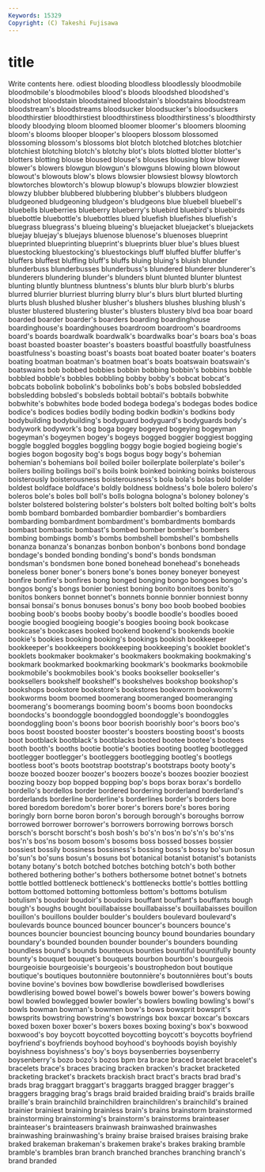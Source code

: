 ```yaml
---
Keywords: 15329 
Copyright: (C) Takeshi Fujisawa
---
```


# title

Write contents here.
odiest blooding
bloodless bloodlessly bloodmobile bloodmobile's bloodmobiles blood's bloods bloodshed bloodshed's bloodshot
bloodstain bloodstained bloodstain's bloodstains bloodstream bloodstream's bloodstreams bloodsucker bloodsucker's bloodsuckers
bloodthirstier bloodthirstiest bloodthirstiness bloodthirstiness's bloodthirsty bloody bloodying bloom bloomed bloomer
bloomer's bloomers blooming bloom's blooms blooper blooper's bloopers blossom blossomed
blossoming blossom's blossoms blot blotch blotched blotches blotchier blotchiest blotching
blotch's blotchy blot's blots blotted blotter blotter's blotters blotting blouse
bloused blouse's blouses blousing blow blower blower's blowers blowgun blowgun's
blowguns blowing blown blowout blowout's blowouts blow's blows blowsier blowsiest
blowsy blowtorch blowtorches blowtorch's blowup blowup's blowups blowzier blowziest blowzy
blubber blubbered blubbering blubber's blubbers bludgeon bludgeoned bludgeoning bludgeon's bludgeons
blue bluebell bluebell's bluebells blueberries blueberry blueberry's bluebird bluebird's bluebirds
bluebottle bluebottle's bluebottles blued bluefish bluefishes bluefish's bluegrass bluegrass's blueing
blueing's bluejacket bluejacket's bluejackets bluejay bluejay's bluejays bluenose bluenose's bluenoses
blueprint blueprinted blueprinting blueprint's blueprints bluer blue's blues bluest bluestocking
bluestocking's bluestockings bluff bluffed bluffer bluffer's bluffers bluffest bluffing bluff's
bluffs bluing bluing's bluish blunder blunderbuss blunderbusses blunderbuss's blundered blunderer
blunderer's blunderers blundering blunder's blunders blunt blunted blunter bluntest blunting
bluntly bluntness bluntness's blunts blur blurb blurb's blurbs blurred blurrier
blurriest blurring blurry blur's blurs blurt blurted blurting blurts blush
blushed blusher blusher's blushers blushes blushing blush's bluster blustered blustering
bluster's blusters blustery blvd boa boar board boarded boarder boarder's
boarders boarding boardinghouse boardinghouse's boardinghouses boardroom boardroom's boardrooms board's boards
boardwalk boardwalk's boardwalks boar's boars boa's boas boast boasted boaster
boaster's boasters boastful boastfully boastfulness boastfulness's boasting boast's boasts boat
boated boater boater's boaters boating boatman boatman's boatmen boat's boats
boatswain boatswain's boatswains bob bobbed bobbies bobbin bobbing bobbin's bobbins
bobble bobbled bobble's bobbles bobbling bobby bobby's bobcat bobcat's bobcats
bobolink bobolink's bobolinks bob's bobs bobsled bobsledded bobsledding bobsled's bobsleds
bobtail bobtail's bobtails bobwhite bobwhite's bobwhites bode boded bodega bodega's
bodegas bodes bodice bodice's bodices bodies bodily boding bodkin bodkin's
bodkins body bodybuilding bodybuilding's bodyguard bodyguard's bodyguards body's bodywork bodywork's
bog boga bogey bogeyed bogeying bogeyman bogeyman's bogeymen bogey's bogeys
bogged boggier boggiest bogging boggle boggled boggles boggling boggy bogie
bogied bogieing bogie's bogies bogon bogosity bog's bogs bogus bogy
bogy's bohemian bohemian's bohemians boil boiled boiler boilerplate boilerplate's boiler's
boilers boiling boilings boil's boils boink boinked boinking boinks boisterous
boisterously boisterousness boisterousness's bola bola's bolas bold bolder boldest boldface
boldface's boldly boldness boldness's bole bolero bolero's boleros bole's boles
boll boll's bolls bologna bologna's boloney boloney's bolster bolstered bolstering
bolster's bolsters bolt bolted bolting bolt's bolts bomb bombard bombarded
bombardier bombardier's bombardiers bombarding bombardment bombardment's bombardments bombards bombast bombastic
bombast's bombed bomber bomber's bombers bombing bombings bomb's bombs bombshell
bombshell's bombshells bonanza bonanza's bonanzas bonbon bonbon's bonbons bond bondage
bondage's bonded bonding bonding's bond's bonds bondsman bondsman's bondsmen bone
boned bonehead bonehead's boneheads boneless boner boner's boners bone's bones
boney boneyer boneyest bonfire bonfire's bonfires bong bonged bonging bongo
bongoes bongo's bongos bong's bongs bonier boniest boning bonito bonitoes
bonito's bonitos bonkers bonnet bonnet's bonnets bonnie bonnier bonniest bonny
bonsai bonsai's bonus bonuses bonus's bony boo boob boobed boobies
boobing boob's boobs booby booby's boodle boodle's boodles booed boogie
boogied boogieing boogie's boogies booing book bookcase bookcase's bookcases booked
bookend bookend's bookends bookie bookie's bookies booking booking's bookings bookish
bookkeeper bookkeeper's bookkeepers bookkeeping bookkeeping's booklet booklet's booklets bookmaker bookmaker's
bookmakers bookmaking bookmaking's bookmark bookmarked bookmarking bookmark's bookmarks bookmobile bookmobile's
bookmobiles book's books bookseller bookseller's booksellers bookshelf bookshelf's bookshelves bookshop
bookshop's bookshops bookstore bookstore's bookstores bookworm bookworm's bookworms boom boomed
boomerang boomeranged boomeranging boomerang's boomerangs booming boom's booms boon boondocks
boondocks's boondoggle boondoggled boondoggle's boondoggles boondoggling boon's boons boor boorish
boorishly boor's boors boo's boos boost boosted booster booster's boosters
boosting boost's boosts boot bootblack bootblack's bootblacks booted bootee bootee's
bootees booth booth's booths bootie bootie's booties booting bootleg bootlegged
bootlegger bootlegger's bootleggers bootlegging bootleg's bootlegs bootless boot's boots bootstrap
bootstrap's bootstraps booty booty's booze boozed boozer boozer's boozers booze's
boozes boozier booziest boozing boozy bop bopped bopping bop's bops
borax borax's bordello bordello's bordellos border bordered bordering borderland borderland's
borderlands borderline borderline's borderlines border's borders bore bored boredom boredom's
borer borer's borers bore's bores boring boringly born borne boron
boron's borough borough's boroughs borrow borrowed borrower borrower's borrowers borrowing
borrows borsch borsch's borscht borscht's bosh bosh's bo's'n bos'n bo's'n's
bo's'ns bos'n's bos'ns bosom bosom's bosoms boss bossed bosses bossier
bossiest bossily bossiness bossiness's bossing boss's bossy bo'sun bosun bo'sun's
bo'suns bosun's bosuns bot botanical botanist botanist's botanists botany botany's
botch botched botches botching botch's both bother bothered bothering bother's
bothers bothersome botnet botnet's botnets bottle bottled bottleneck bottleneck's bottlenecks
bottle's bottles bottling bottom bottomed bottoming bottomless bottom's bottoms botulism
botulism's boudoir boudoir's boudoirs bouffant bouffant's bouffants bough bough's boughs
bought bouillabaisse bouillabaisse's bouillabaisses bouillon bouillon's bouillons boulder boulder's boulders
boulevard boulevard's boulevards bounce bounced bouncer bouncer's bouncers bounce's bounces
bouncier bounciest bouncing bouncy bound boundaries boundary boundary's bounded bounden
bounder bounder's bounders bounding boundless bound's bounds bounteous bounties bountiful
bountifully bounty bounty's bouquet bouquet's bouquets bourbon bourbon's bourgeois bourgeoisie
bourgeoisie's bourgeois's boustrophedon bout boutique boutique's boutiques boutonnière boutonnière's boutonnières
bout's bouts bovine bovine's bovines bow bowdlerise bowdlerised bowdlerises bowdlerising
bowed bowel bowel's bowels bower bower's bowers bowing bowl bowled
bowlegged bowler bowler's bowlers bowling bowling's bowl's bowls bowman bowman's
bowmen bow's bows bowsprit bowsprit's bowsprits bowstring bowstring's bowstrings box
boxcar boxcar's boxcars boxed boxen boxer boxer's boxers boxes boxing
boxing's box's boxwood boxwood's boy boycott boycotted boycotting boycott's boycotts
boyfriend boyfriend's boyfriends boyhood boyhood's boyhoods boyish boyishly boyishness boyishness's
boy's boys boysenberries boysenberry boysenberry's bozo bozo's bozos bpm bra
brace braced bracelet bracelet's bracelets brace's braces bracing bracken bracken's
bracket bracketed bracketing bracket's brackets brackish bract bract's bracts brad
brad's brads brag braggart braggart's braggarts bragged bragger bragger's braggers
bragging brag's brags braid braided braiding braid's braids braille braille's
brain brainchild brainchildren brainchildren's brainchild's brained brainier brainiest braining brainless
brain's brains brainstorm brainstormed brainstorming brainstorming's brainstorm's brainstorms brainteaser brainteaser's
brainteasers brainwash brainwashed brainwashes brainwashing brainwashing's brainy braise braised braises
braising brake braked brakeman brakeman's brakemen brake's brakes braking bramble
bramble's brambles bran branch branched branches branching branch's brand branded

